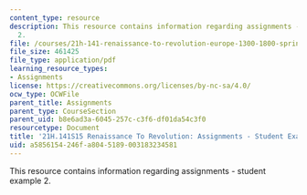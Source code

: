```yaml
---
content_type: resource
description: This resource contains information regarding assignments - student example
  2.
file: /courses/21h-141-renaissance-to-revolution-europe-1300-1800-spring-2015/a5856154246fa8045189003183234581_MIT21H_141S15_Ecstasies.pdf
file_size: 461425
file_type: application/pdf
learning_resource_types:
- Assignments
license: https://creativecommons.org/licenses/by-nc-sa/4.0/
ocw_type: OCWFile
parent_title: Assignments
parent_type: CourseSection
parent_uid: b8e6ad3a-6045-257c-c3f6-df01da54c3f0
resourcetype: Document
title: '21H.141S15 Renaissance To Revolution: Assignments - Student Example 2'
uid: a5856154-246f-a804-5189-003183234581
---
```

This resource contains information regarding assignments - student example 2.